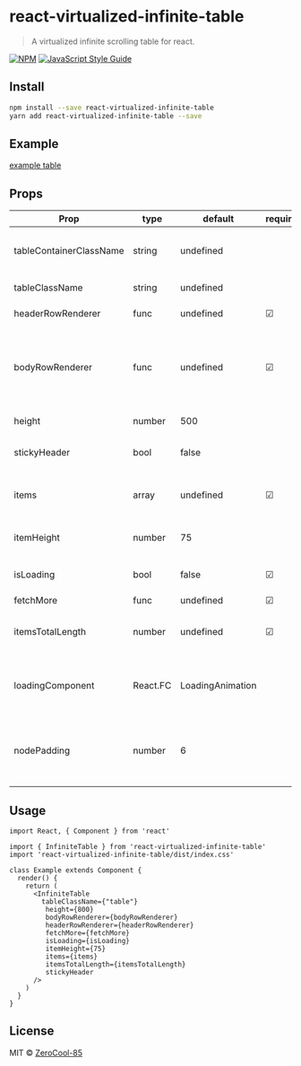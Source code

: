 # react-virtualized-infinite-table

> A virtualized infinite scrolling table for react.

[![NPM](https://img.shields.io/npm/v/react-virtualized-infinite-table.svg)](https://www.npmjs.com/package/react-virtualized-infinite-table) [![JavaScript Style Guide](https://img.shields.io/badge/code_style-standard-brightgreen.svg)](https://standardjs.com)

## Install

```bash
npm install --save react-virtualized-infinite-table
yarn add react-virtualized-infinite-table --save
```

## Example

[example table](https://zerocool-85.github.io/react-virtualized-infinite-table/)

## Props

Prop | type | default | required | description
--- | --- | --- | --- | ---
tableContainerClassName | string | undefined | | Add a class to the table wrapper div
tableClassName | string | undefined | | Add a class to the table
headerRowRenderer | func | undefined | &#9745; | Rendering the header
bodyRowRenderer | func | undefined | &#9745; | Rendering the bodyRow (item: any, index: number) => any
height | number | 500 | | height of the table
stickyHeader | bool | false | | Made the header sticky
items | array<any> | undefined | &#9745; | An array of items for the body rows
itemHeight | number | 75 | | height of the body rows
isLoading | bool | false | &#9745; | loading flag for fetching more
fetchMore | func | undefined | &#9745; | () => any
itemsTotalLength | number | undefined | &#9745; | total amount of items for the table
loadingComponent | React.FC | LoadingAnimation | | A component to indicate if loading is active
nodePadding | number | 6 | | amount of items before and after the visible window


## Usage

```tsx
import React, { Component } from 'react'

import { InfiniteTable } from 'react-virtualized-infinite-table'
import 'react-virtualized-infinite-table/dist/index.css'

class Example extends Component {
  render() {
    return (
      <InfiniteTable
        tableClassName={"table"}
         height={800}
         bodyRowRenderer={bodyRowRenderer}
         headerRowRenderer={headerRowRenderer}
         fetchMore={fetchMore}
         isLoading={isLoading}
         itemHeight={75}
         items={items}
         itemsTotalLength={itemsTotalLength}
         stickyHeader
      />
    )
  }
}
```

## License

MIT © [ZeroCool-85](https://github.com/ZeroCool-85)
